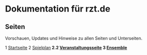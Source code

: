 # Dokumentation für rzt.de

## Seiten
Vorschauen, Updates und Hinweise zu allen Seiten und Unterseiten.

1     [Startseite](seiten/01-startseite/index.md)
2     [Spielplan](seiten/02-spielplan/index.md)<b>
2.2   [Veranstaltungsseite](seiten/02-2-veranstaltung/index.md)
3     [Ensemble](seiten/03-ensemble/index.md)
